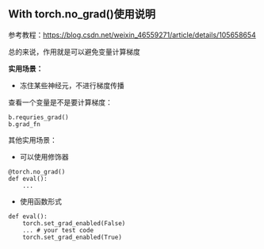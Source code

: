 ## With torch.no_grad()使用说明

参考教程：https://blog.csdn.net/weixin_46559271/article/details/105658654

总的来说，作用就是可以避免变量计算梯度

**实用场景：**

- 冻住某些神经元，不进行梯度传播

查看一个变量是不是要计算梯度：

```
b.requries_grad()
b.grad_fn
```

其他实用场景：

- 可以使用修饰器

```
@torch.no_grad()
def eval():
	...
```

- 使用函数形式

```
def eval():
	torch.set_grad_enabled(False)
	...	# your test code
	torch.set_grad_enabled(True)
```

